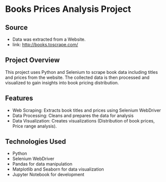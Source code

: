 # Books Prices Analysis Project

## Source
- Data was extracted from a Website.
- link: http://books.toscrape.com/

## Project Overview
This project uses Python and Selenium to scrape book data including titles and prices from the website. The collected data is then processed and visualized to gain insights into book pricing distribution.

## Features
- Web Scraping: Extracts book titles and prices using Selenium WebDriver
- Data Processing: Cleans and prepares the data for analysis
- Data Visualization: Creates visualizations (Distribution of book prices, Price range analysis).

## Technologies Used
- Python
- Selenium WebDriver
- Pandas for data manipulation
- Matplotlib and Seaborn for data visualization
- Jupyter Notebook for development
